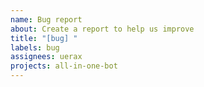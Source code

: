 ```yaml
---
name: Bug report
about: Create a report to help us improve
title: "[bug] "
labels: bug
assignees: uerax
projects: all-in-one-bot
---
```


